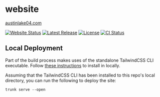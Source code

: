 # website

[austinlake04.com](https://austinlake04.com)

[![Website Status][website-badge]][website-url]
[![Latest Release][release-badge]][release-url]
[![License][license-badge]](LICENSE)
[![CI Status][ci-badge]][ci-url]

[website-badge]: https://img.shields.io/website/https/austinlake04.com.svg
[website-url]: https://austinlake04.com

[release-badge]: https://img.shields.io/github/v/release/austinlake04/website?logo=github
[release-url]: https://github.com/austinlake04/website/releases/latest

[license-badge]: https://img.shields.io/github/license/austinlake04/website

[ci-badge]: https://github.com/austinlake04/website/actions/workflows/ci.yaml/badge.svg?event=pull_request
[ci-url]: https://github.com/austinlake04/website/actions

## Local Deployment

Part of the build process makes uses of the standalone TailwindCSS CLI executable. Follow [these instructions](https://tailwindcss.com/blog/standalone-cli) to install in locally.

Assuming that the TailwindCSS CLI has been installed to this repo's local directory, you can run the following to deploy the site:

`trunk serve --open`
